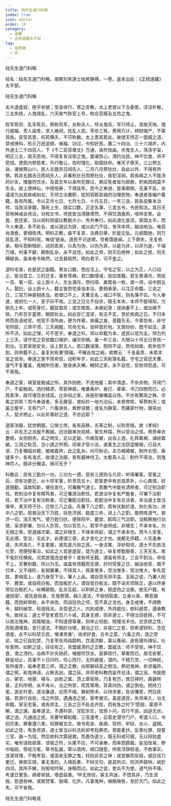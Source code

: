 ```yaml
---
title: 陆先生道门科略
index: true
icon: editor
order: 19
category:
  - 道藏
  - 正统道藏太平部
tag:
  - 陆修静
  - 宋
---
```


陆先生道门科略  

经名：陆先生道门科略。南朝刘宋道士陆修静撰。一卷。底本出处：《正统道藏》太平部。  

陆先生道门科略  

夫大道虚寂，绝乎状貌；至圣体行，寄之言教。太上老君以下古委惹，淳浇朴散，三五失统，人鬼错乱，六天故气称官上号，构合百精及五伤之鬼、  

败军死将、乱军死兵，男称将军，女称夫人，导从鬼兵，军行师止，游放天地，擅行威福，责人庙舍，求人飨祠，扰乱人民，宰杀三牲，费用万计，倾财竭产，不蒙其佑，反受其患，枉死横夭，不可称数。太上患其若此，故授天师正一盟威之道，禁戒律科，检示万民逆顺、祸福、功过，令知好恶。置二十四治、三十六靖庐，内外道士二千四百人，下《千二百官章文》万通，诛符伐庙，杀鬼生人，荡涤宇宙，明正三五，周天匝地，不得复有淫邪之鬼。罢诸禁心，清约治民，神不饮食，师不受钱。使民内修慈孝，外行敬让，佐时理化，助国扶命。唯天子祭天，三公祭五岳，诸侯祭山川，民人五腊吉日祠先人、二月八月祭社灶，自此以外，不得有所祭。若非五腊吉日而祠先人，非春秋社日而祭社灶，皆犯淫祠。若疾病之人不胜汤药针灸，惟服符饮水，及首生年以来所犯罪过，罪应死者皆为原赦，积疾困病莫不生全。故上德神仙，中德倍寿，下德延年。而今之奉道，是事颠倒，无事不反。余谨请为出其疾病如左，天师立治置职，犹阳官郡县城府治理民物，奉道者皆编户着籍，各有所属。令以正月七日、七月七日、十月五日，一年三会，民各投集本治师，当改治录籍，落死上生，隐实口数，正定名簿，三宣五令，令民知法。其日天官地神咸会师治，对校文书，师民皆当清静肃然，不得饮酒食肉，喧哗言笑。会竟，民还家，当以闻科禁威仪教勑大小，务共奉行。如此道化宣流，家国太平。而今人奉道，多不赴会，或以道远为辞，或以此门不往，舍背本师，越诣他治。唯高尚酒食，更相街诱。明科正教，废不复宣，法典旧章，於是沦坠。元纲既弛，则万目乱溃，不知科宪，唯信是亲。道民不识逆顺，但肴馔是闻。上下俱失，无复依承。相与意断暗斫，动则乖丧，以真为伪，以伪为真，以是为非，以非为是，千端万绪，何事不僻，颠倒乱杂，永不自觉。如此之师，则灭后绝种；如此之民，则夭横破丧。虽来者令昧然，过去甚昭然，明白君子，可不鉴之。  

道科宅录，此是民之副籍。男女口数，悉应注上。守宅之官，以之为正，人口动止，皆当营卫，三时迁言，事有常典。若口数增减，皆应改籍。若生男满月，赍纸一百、笔一双，设上厨十人。生女满月，赍扫帚、粪箕各一枚，席一领，设中厨五人。娶妇，设上厨十人，籍主皆赍宅录诣本治，更相承录，以注正命籍。三会之日，三官万神更相拣当。若增口不上，天曹无名；减口不除，则名簿不实。今人奉道，或初化一人，至子孙不改。三会之日又不投状，既无本末，本师不能得知，为依先上年。或死骨烂，籍犹载存；或生皓首，未被纪录；或纳妻不上，或出嫁不除。乃有百岁童男，期颐处女。如此存亡混谬，有无不实，至於疾病之日，不归本师而告请他官。他官不寻所由，便为作章，疾痛之身，录籍先无，今章忽有，非守宅所部，三师不领，三天阙籍，司命无名，徒碎首於地，文案纷纷，既不如法，道所不济。如此之理，可不思乎。奉道之科，师以命籍为本，道民以信为主。师为列上三天，请守宅之官依籍口保护，禳灾却祸。虽一年三会，大限以十月五日赍信一到治。又若家居安全，设上厨五人。若口数减落，厨则不设，赍信如故。若命信不到，则命籍不上。虽复别有重厨福，不解此信之阙。故教云：千金虽贵，未若本宝之信命。奉道之家不赍命信，动积年岁，如此三天削落名籍，守宅之官还天曹，道气不复覆盖，鬼贼所伤害，致丧疾夭横。轗轲之家，永不自觉，反咎师怨道，可不衰哉。  

奉道之家，靖室是致诚之所。其外别绝，不连他屋；其中清虚，不杂余物。开闭门户，不妄触突。洒扫精肃，常若神居。唯置香炉、香灯、章案、书刀四物而已。必其素净，政可堪百余钱耳。比杂俗之家，床座形像幡盖众饰，不亦有繁简之殊，华素之异耶？而今奉道者，多无静室，或标栏一地为治坛，未曾修除，草莽刺天；或虽立屋宇，无有门户，六畜游处，粪秽没膝；或名为静室，而藏家什物，唐突出入，鼠犬栖止。以此祈尊妙之道，不亦远耶？  

道家法服，犹世朝服，公侯士庶，各有品秩，五等之制，以别贵贱。故《孝经》云：非先王之法服不敢服。旧法服单衣祫帻，箓生袴褶，所以受治之信。男赍单衣墨帻，女则绀衣。此之明文，足以定疑。巾褐及帔，出自上道。礼拜着褐，诵经着帔。三洞之轨范，岂小道之所预。顷来才受小治，或箓生之法窃滥帔褐，已自大谬，乃复帽褶对裙，帔褐着袴，此之乱杂，何可称论。夫巾褐裙帔，制作长短，条缝多少，各有准式，故谓之法服，皆有威神侍卫。太极真人云：制作不得法，则鬼神罚人。既非分僭滥，祸可无乎？  

科教云：民有三勤为一功，三功为一德。民有三德则与凡异，听得署箓。受箓之后，须有功更迁，从十将军箓，阶至百五十。若箓吏中有忠良质朴，小心畏慎，好道翘勤，温故知新，堪任宣化，可署散气道士。若散气中能有清修者，可迁别治职任。若别治中复有精笃者，可迁署游治职任。若游治中复有严能者，可署下治职任。若下治中复有功称者，可迁署配治职任。若配治中复有合法者，本治道士皆当保举，表天师子孙，迁除三八之品。先署下八之职，若有伏勤於道，劝化有功，进中八之职。若救治天下万姓，扶危济弱，能度三命，进上八之职。能明炼道气，救济一切，消灭鬼气，使万姓归伏，便拜阳平、鹿堂、鹤鸣三气治职。当精察施行功德，采求职署，勿以人负官，勿以官负人。若学不由师成，非根生；不承本名，为无根之草。受道越次第，谓之非根生；不缘本师起，谓之不承本也。而今人受箓，无此德，受治，无此才。此德谓三德，此才宣化之才也。或都无师籍，人先虽奉道，失师来久，不复更属，或先是凡俗之民，一身流寓，浮好假信，道士不先依法化受，而便授箓治，如此之人皆是虚妄，徒为道士，纵复修勤服善，三天无名，故不兔於枉横矣。况其放慢违逆者乎！或有师无籍，谓虽有师主，三会不到治，命信不上，天曹削籍，所以为无。或虽有师籍而无德，於时受箓之日，越诣他官，既不归本，又不缘阶，妄相置署，不择其人，佩箓惟多，受治惟多，受治惟大，争先竞胜，更相高上，遂乃身受下治，署人上品。谓自受天师平盖、玉局之徒，乃署人阳平、鹿堂。或自荷白板，而加板於人。谓自受白板治，既不诣天师除正，遂以终身常后白板於人。纵横颠倒，乱杂互起，以积衅之身，佩虚伪之治箓。绝无户籍，有通信宿，或先是俗身，负鬼祭馔，越入道法，不收结赃直，立身以来，罪恶狼籍，而抱衅带咎，永不肯改，而诣狂伪之师，受不真之法也。身无戒律，不顺教令，越科破禁，轻道贱法。夫受道之人，内执戒律，外持威仪，依科避禁，遵承教令。故经云：道士不受老君百八十戒，其身无德，则非道士，不得当百姓拜，不可以收治鬼神。其既暗浊，不知道德尊重，则举止轻脱，贱慢法术也。恣贪欲之性，而耽酒嗜食。宣行道法，不期於功德，救治之日，非慈仁之意，但希望财利，念在酒食，永不以科禁示民，惟课责重，询求好食，五辛之菜，六畜之肉，道之至忌，啖之已自犯禁，乃复宰杀鸡纯鹅鸭，饮酒洪醉，乘以奏闻，遂有寝外靖坛，吐呕案侧，如斯之徒，往往有之。背盟威清约之正教，盟威法：师不受钱，神不饮食，谓之清约。治病不针灸扬药，唯服符饮水，首罪改行，章奏而已。居宅安冢，移徙动止，百事不卜日问时，任心而行，无所避就，谓约。千精万灵，一切神祇，皆所废弃，临奉老君三师，谓之正教。向邪僻祆巫之倒法。祭祀鬼神，祈求福祚，谓之邪。称鬼神语，占察吉凶，谓之祆。非师老科教而妄作忌讳，谓之巫。书是图占、冢宅、地基、堪与、凶咎之属，须上章驱除。乃复有历，拣日择时，愚僻转甚，正科所明，永不肯从，法之所禁，而竞尊用，背真向伪，谓之倒也。把持刀笔，游走村里。道法廉退，应而不唱，静躬修术，以待求者，告诉慊至，然后抚接。若游行自街，法之所禁。遇通违之民，婴考被灾。虽是道民，失师来久，治无命籍，家无宅箓。或有师主，三吉之日不赴会齐信，而有急之时下愿厨，蒙恩不解，谓之逋。虽奉道法，不遵科禁，淫犯杀生，信邪卜问，百行不良，凶逆无状，谓之违。凡通违之民，天曹夺算削籍，三官遣考，召君史潜守门户，考逮人口，令招灾害。罪重遭六害，轻罪被五灾。故令死丧、疾病、官府、牢狱、水火、盗贼。如此之徒，有急师道，道士皆当以科法折却考劾罪祟。若能柔伏，反善吐罪，投誓三官，画一为信。然后依科次第拯救。而愚伪道士，既无科戒可据，无以辩劾虚实，唯有误败故章、谬脱之符，头尾不应，不可承奉，而率思臆裁，妄加改易，秽巾垢砚，辱纸污笔，草书乱画，荤以酒肉，顺口随意，所索浮辞假语，不依事实，违源背理，干触考官。或滥收无罪之鬼，枉劾非祟之神；或宜解而反结，或应伐乃更迁。换倒互错，事无准的。入靖启奏，不辩文句，是其所识，则洪声鼓响，闻於四邻。其所不解，则咳咤吟呀，抹略而过。如此之徒，吏兵不为使，道气所不降，考逮日更急，病者转就，增虚益重。卒无效验。客主共迷，不悟其非，乃生谤毁，怨道咎神，或致焚箓、毁靖、化庐。凡事鬼种，祸贿殃咎，至於灭门。如此之失，可不省哉。  

陆先生道门科略竟  
